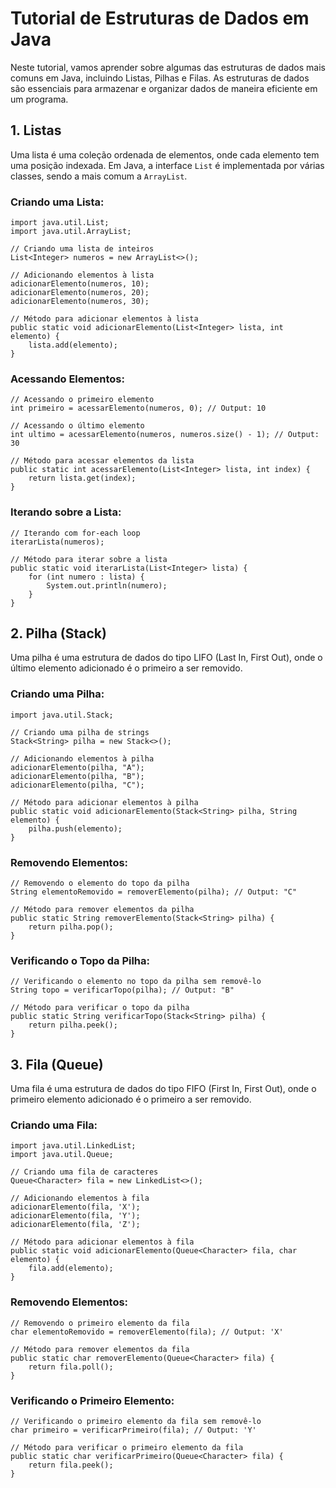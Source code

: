 

# Tutorial de Estruturas de Dados em Java

Neste tutorial, vamos aprender sobre algumas das estruturas de dados mais comuns em Java, incluindo Listas, Pilhas e Filas. As estruturas de dados são essenciais para armazenar e organizar dados de maneira eficiente em um programa.

## 1. Listas

Uma lista é uma coleção ordenada de elementos, onde cada elemento tem uma posição indexada. Em Java, a interface `List` é implementada por várias classes, sendo a mais comum a `ArrayList`.

### Criando uma Lista:

    import java.util.List;
    import java.util.ArrayList;
    
    // Criando uma lista de inteiros
    List<Integer> numeros = new ArrayList<>();
    
    // Adicionando elementos à lista
    adicionarElemento(numeros, 10);
    adicionarElemento(numeros, 20);
    adicionarElemento(numeros, 30);
    
    // Método para adicionar elementos à lista
    public static void adicionarElemento(List<Integer> lista, int elemento) {
        lista.add(elemento);
    }

### Acessando Elementos:

    // Acessando o primeiro elemento
    int primeiro = acessarElemento(numeros, 0); // Output: 10
    
    // Acessando o último elemento
    int ultimo = acessarElemento(numeros, numeros.size() - 1); // Output: 30
    
    // Método para acessar elementos da lista
    public static int acessarElemento(List<Integer> lista, int index) {
        return lista.get(index);
    }


### Iterando sobre a Lista:

    // Iterando com for-each loop
    iterarLista(numeros);
    
    // Método para iterar sobre a lista
    public static void iterarLista(List<Integer> lista) {
        for (int numero : lista) {
            System.out.println(numero);
        }
    }


## 2. Pilha (Stack)

Uma pilha é uma estrutura de dados do tipo LIFO (Last In, First Out), onde o último elemento adicionado é o primeiro a ser removido.

### Criando uma Pilha:

    import java.util.Stack;
    
    // Criando uma pilha de strings
    Stack<String> pilha = new Stack<>();
    
    // Adicionando elementos à pilha
    adicionarElemento(pilha, "A");
    adicionarElemento(pilha, "B");
    adicionarElemento(pilha, "C");
    
    // Método para adicionar elementos à pilha
    public static void adicionarElemento(Stack<String> pilha, String elemento) {
        pilha.push(elemento);
    }


### Removendo Elementos:

    // Removendo o elemento do topo da pilha
    String elementoRemovido = removerElemento(pilha); // Output: "C"
    
    // Método para remover elementos da pilha
    public static String removerElemento(Stack<String> pilha) {
        return pilha.pop();
    }


### Verificando o Topo da Pilha:

    // Verificando o elemento no topo da pilha sem removê-lo
    String topo = verificarTopo(pilha); // Output: "B"
    
    // Método para verificar o topo da pilha
    public static String verificarTopo(Stack<String> pilha) {
        return pilha.peek();
    }


## 3. Fila (Queue)

Uma fila é uma estrutura de dados do tipo FIFO (First In, First Out), onde o primeiro elemento adicionado é o primeiro a ser removido.

### Criando uma Fila:

    import java.util.LinkedList;
    import java.util.Queue;
    
    // Criando uma fila de caracteres
    Queue<Character> fila = new LinkedList<>();
    
    // Adicionando elementos à fila
    adicionarElemento(fila, 'X');
    adicionarElemento(fila, 'Y');
    adicionarElemento(fila, 'Z');
    
    // Método para adicionar elementos à fila
    public static void adicionarElemento(Queue<Character> fila, char elemento) {
        fila.add(elemento);
    }


### Removendo Elementos:

    // Removendo o primeiro elemento da fila
    char elementoRemovido = removerElemento(fila); // Output: 'X'
    
    // Método para remover elementos da fila
    public static char removerElemento(Queue<Character> fila) {
        return fila.poll();
    }

### Verificando o Primeiro Elemento:

    // Verificando o primeiro elemento da fila sem removê-lo
    char primeiro = verificarPrimeiro(fila); // Output: 'Y'
    
    // Método para verificar o primeiro elemento da fila
    public static char verificarPrimeiro(Queue<Character> fila) {
        return fila.peek();
    }

